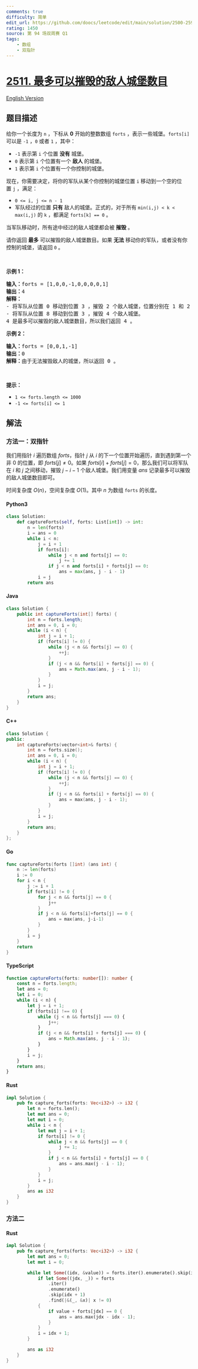 ```yaml
---
comments: true
difficulty: 简单
edit_url: https://github.com/doocs/leetcode/edit/main/solution/2500-2599/2511.Maximum%20Enemy%20Forts%20That%20Can%20Be%20Captured/README.md
rating: 1450
source: 第 94 场双周赛 Q1
tags:
    - 数组
    - 双指针
---
```


<!-- problem:start -->

# [2511. 最多可以摧毁的敌人城堡数目](https://leetcode.cn/problems/maximum-enemy-forts-that-can-be-captured)

[English Version](/solution/2500-2599/2511.Maximum%20Enemy%20Forts%20That%20Can%20Be%20Captured/README_EN.md)

## 题目描述

<!-- description:start -->

<p>给你一个长度为 <code>n</code>&nbsp;，下标从 <strong>0</strong>&nbsp;开始的整数数组&nbsp;<code>forts</code>&nbsp;，表示一些城堡。<code>forts[i]</code> 可以是&nbsp;<code>-1</code>&nbsp;，<code>0</code>&nbsp;或者&nbsp;<code>1</code>&nbsp;，其中：</p>

<ul>
	<li><code>-1</code>&nbsp;表示第&nbsp;<code>i</code>&nbsp;个位置 <strong>没有</strong>&nbsp;城堡。</li>
	<li><code>0</code>&nbsp;表示第&nbsp;<code>i</code>&nbsp;个位置有一个 <strong>敌人</strong>&nbsp;的城堡。</li>
	<li><code>1</code>&nbsp;表示第&nbsp;<code>i</code>&nbsp;个位置有一个你控制的城堡。</li>
</ul>

<p>现在，你需要决定，将你的军队从某个你控制的城堡位置&nbsp;<code>i</code>&nbsp;移动到一个空的位置&nbsp;<code>j</code>&nbsp;，满足：</p>

<ul>
	<li><code>0 &lt;= i, j &lt;= n - 1</code></li>
	<li>军队经过的位置 <strong>只有</strong>&nbsp;敌人的城堡。正式的，对于所有&nbsp;<code>min(i,j) &lt; k &lt; max(i,j)</code>&nbsp;的&nbsp;<code>k</code>&nbsp;，都满足&nbsp;<code>forts[k] == 0</code>&nbsp;。</li>
</ul>

<p>当军队移动时，所有途中经过的敌人城堡都会被 <strong>摧毁</strong> 。</p>

<p>请你返回 <strong>最多</strong>&nbsp;可以摧毁的敌人城堡数目。如果 <strong>无法</strong>&nbsp;移动你的军队，或者没有你控制的城堡，请返回 <code>0</code>&nbsp;。</p>

<p>&nbsp;</p>

<p><strong>示例 1：</strong></p>

<pre><b>输入：</b>forts = [1,0,0,-1,0,0,0,0,1]
<b>输出：</b>4
<strong>解释：</strong>
- 将军队从位置 0 移动到位置 3 ，摧毁 2 个敌人城堡，位置分别在 1 和 2 。
- 将军队从位置 8 移动到位置 3 ，摧毁 4 个敌人城堡。
4 是最多可以摧毁的敌人城堡数目，所以我们返回 4 。
</pre>

<p><strong>示例 2：</strong></p>

<pre><b>输入：</b>forts = [0,0,1,-1]
<b>输出：</b>0
<b>解释：</b>由于无法摧毁敌人的城堡，所以返回 0 。
</pre>

<p>&nbsp;</p>

<p><strong>提示：</strong></p>

<ul>
	<li><code>1 &lt;= forts.length &lt;= 1000</code></li>
	<li><code>-1 &lt;= forts[i] &lt;= 1</code></li>
</ul>

<!-- description:end -->

## 解法

<!-- solution:start -->

### 方法一：双指针

我们用指针 $i$ 遍历数组 $forts$，指针 $j$ 从 $i$ 的下一个位置开始遍历，直到遇到第一个非 $0$ 的位置，即 $forts[j] \neq 0$。如果 $forts[i] + forts[j] = 0$，那么我们可以将军队在 $i$ 和 $j$ 之间移动，摧毁 $j - i - 1$ 个敌人城堡。我们用变量 $ans$ 记录最多可以摧毁的敌人城堡数目即可。

时间复杂度 $O(n)$，空间复杂度 $O(1)$。其中 $n$ 为数组 `forts` 的长度。

<!-- tabs:start -->

#### Python3

```python
class Solution:
    def captureForts(self, forts: List[int]) -> int:
        n = len(forts)
        i = ans = 0
        while i < n:
            j = i + 1
            if forts[i]:
                while j < n and forts[j] == 0:
                    j += 1
                if j < n and forts[i] + forts[j] == 0:
                    ans = max(ans, j - i - 1)
            i = j
        return ans
```

#### Java

```java
class Solution {
    public int captureForts(int[] forts) {
        int n = forts.length;
        int ans = 0, i = 0;
        while (i < n) {
            int j = i + 1;
            if (forts[i] != 0) {
                while (j < n && forts[j] == 0) {
                    ++j;
                }
                if (j < n && forts[i] + forts[j] == 0) {
                    ans = Math.max(ans, j - i - 1);
                }
            }
            i = j;
        }
        return ans;
    }
}
```

#### C++

```cpp
class Solution {
public:
    int captureForts(vector<int>& forts) {
        int n = forts.size();
        int ans = 0, i = 0;
        while (i < n) {
            int j = i + 1;
            if (forts[i] != 0) {
                while (j < n && forts[j] == 0) {
                    ++j;
                }
                if (j < n && forts[i] + forts[j] == 0) {
                    ans = max(ans, j - i - 1);
                }
            }
            i = j;
        }
        return ans;
    }
};
```

#### Go

```go
func captureForts(forts []int) (ans int) {
	n := len(forts)
	i := 0
	for i < n {
		j := i + 1
		if forts[i] != 0 {
			for j < n && forts[j] == 0 {
				j++
			}
			if j < n && forts[i]+forts[j] == 0 {
				ans = max(ans, j-i-1)
			}
		}
		i = j
	}
	return
}
```

#### TypeScript

```ts
function captureForts(forts: number[]): number {
    const n = forts.length;
    let ans = 0;
    let i = 0;
    while (i < n) {
        let j = i + 1;
        if (forts[i] !== 0) {
            while (j < n && forts[j] === 0) {
                j++;
            }
            if (j < n && forts[i] + forts[j] === 0) {
                ans = Math.max(ans, j - i - 1);
            }
        }
        i = j;
    }
    return ans;
}
```

#### Rust

```rust
impl Solution {
    pub fn capture_forts(forts: Vec<i32>) -> i32 {
        let n = forts.len();
        let mut ans = 0;
        let mut i = 0;
        while i < n {
            let mut j = i + 1;
            if forts[i] != 0 {
                while j < n && forts[j] == 0 {
                    j += 1;
                }
                if j < n && forts[i] + forts[j] == 0 {
                    ans = ans.max(j - i - 1);
                }
            }
            i = j;
        }
        ans as i32
    }
}
```

<!-- tabs:end -->

<!-- solution:end -->

<!-- solution:start -->

### 方法二

<!-- tabs:start -->

#### Rust

```rust
impl Solution {
    pub fn capture_forts(forts: Vec<i32>) -> i32 {
        let mut ans = 0;
        let mut i = 0;

        while let Some((idx, &value)) = forts.iter().enumerate().skip(i).find(|&(_, &x)| x != 0) {
            if let Some((jdx, _)) = forts
                .iter()
                .enumerate()
                .skip(idx + 1)
                .find(|&(_, &x)| x != 0)
            {
                if value + forts[jdx] == 0 {
                    ans = ans.max(jdx - idx - 1);
                }
            }
            i = idx + 1;
        }

        ans as i32
    }
}
```

<!-- tabs:end -->

<!-- solution:end -->

<!-- problem:end -->
